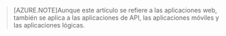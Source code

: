 > [AZURE.NOTE]Aunque este artículo se refiere a las aplicaciones web, también se aplica a las aplicaciones de API, las aplicaciones móviles y las aplicaciones lógicas.

<!---HONumber=Sept15_HO3-->